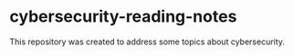 # cybersecurity-reading-notes

This repository was created to address some topics about cybersecurity.
